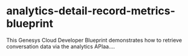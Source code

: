 # analytics-detail-record-metrics-blueprint
This Genesys Cloud Developer Blueprint demonstrates how to retrieve conversation data via the analytics APIaa....


